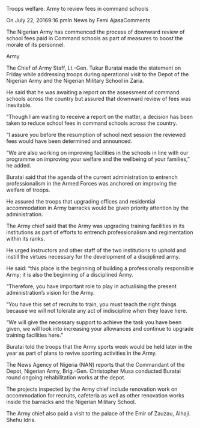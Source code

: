 Troops welfare: Army to review fees in command schools

On July 22, 20169:16 pmIn News by Femi AjasaComments

The Nigerian Army has commenced the process of downward review of school fees paid in Command schools as part of measures to boost the morale of its personnel.

Army

The Chief of Army Staff, Lt.-Gen. Tukur Buratai made the statement on Friday while addressing troops during operational visit to the Depot of the Nigerian Army and the Nigerian Military School in Zaria.

He said that he was awaiting a report on the assessment of command schools across the country but assured that downward review of fees was inevitable.

“Though I am waiting to receive a report on the matter, a decision has been taken to reduce school fees in command schools across the country.

“I assure you before the resumption of school next session the reviewed fees would have been determined and announced.

“We are also working on improving facilities in the schools in line with our programme on improving your welfare and the wellbeing of your families,” he added.

Buratai said that the agenda of the current administration to entrench professionalism in the Armed Forces was anchored on improving the welfare of troops.

He assured the troops that upgrading offices and residential accommodation in Army barracks would be given priority attention by the administration.

The Army chief said that the Army was upgrading training facilities in its institutions as part of efforts to entrench professionalism and regimentation within its ranks.

He urged instructors and other staff of the two institutions to uphold and instill the virtues necessary for the development of a disciplined army.

He said: “this place is the beginning of building a professionally responsible Army; it is also the beginning of a disciplined Army.

“Therefore, you have important role to play in actualising the present administration’s vision for the Army.

“You have this set of recruits to train, you must teach the right things because we will not tolerate any act of indiscipline when they leave here.

“We will give the necessary support to achieve the task you have been given, we will look into increasing your allowances and continue to upgrade training facilities here.”

Buratai told the troops that the Army sports week would be held later in the year as part of plans to revive sporting activities in the Army.

The News Agency of Nigeria (NAN) reports that the Commandant of the Depot, Nigerian Army, Brig.-Gen. Christopher Musa conducted Buratai round ongoing rehabilitation works at the depot.

The projects inspected by the Army chief include renovation work on accommodation for recruits, cafeteria as well as other renovation works inside the barracks and the Nigerian Military School.

The Army chief also paid a visit to the palace of the Emir of Zauzau, Alhaji. Shehu Idris.
